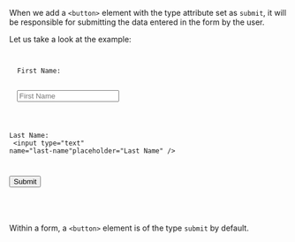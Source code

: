 When we add a `<button>` element
with the type attribute set as `submit`,
it will be responsible for submitting
the data entered in the form by the user.

Let us take a look at the example:
<codeblock language="html" type="lesson">
<code>
<form id="form">
  <label>First Name:</label>
  <br>
  <input type="text" name="first-name"placeholder="First Name" />
  <br>

  <label>Last Name:</label>
  <br>
  <input type="text" name="last-name"placeholder="Last Name" />
  <br>

  <button type="submit">Submit</button>
</form>
</code>
</codeblock>

Within a form, a `<button>` element
is of the type `submit` by default.

